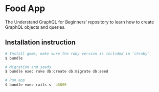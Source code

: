 # Food App

The Understand GraphQL for Beginners' repository to learn how to create GraphQL objects and queries.

## Installation instruction

```bash
# Install gems, make sure the ruby version is included in `chruby`
$ bundle 

# Migration and seeds
$ bundle exec rake db:create db:migrate db:seed

# Run app
$ bundle exec rails s -p3000
```


